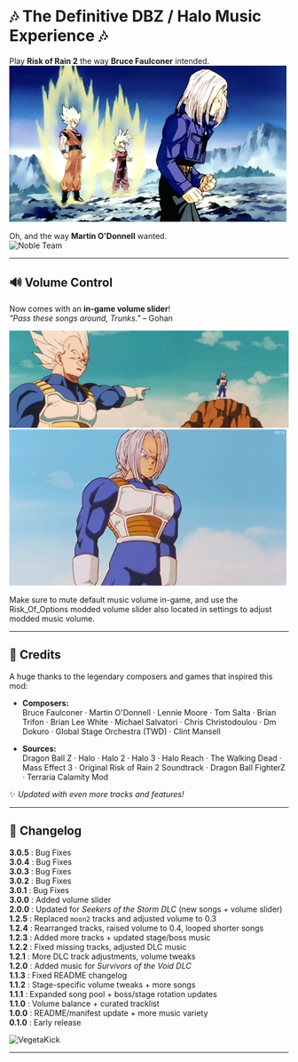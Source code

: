 # 🎶 The Definitive DBZ / Halo Music Experience 🎶  

Play **Risk of Rain 2** the way **Bruce Faulconer** intended.  
![The Saiyans](https://github.com/justyden/ROR2-Mod-Images/blob/main/docs/DBZ_ROR2_1.gif?raw=true)

Oh, and the way **Martin O'Donnell** wanted.  
![Noble Team](https://github.com/justyden/ROR2-Mod-Images/blob/main/docs/HALO_ROR2_1.gif?raw=true)

---

## 🔊 Volume Control  
Now comes with an **in-game volume slider**!  
*"Pass these songs around, Trunks."* – Gohan  

![Vegeta Pointing](https://github.com/justyden/ROR2-Mod-Images/blob/main/docs/DBZ_ROR2_2.png?raw=true)  
![Trunks](https://github.com/justyden/ROR2-Mod-Images/blob/main/docs/DBZ_ROR2_3.gif?raw=true)

Make sure to mute default music volume in-game, and use the Risk_Of_Options modded volume slider also located in settings to adjust modded music volume.

---

## 🙌 Credits  

A huge thanks to the legendary composers and games that inspired this mod:  

- **Composers:**  
  Bruce Faulconer · Martin O'Donnell · Lennie Moore · Tom Salta · Brian Trifon · Brian Lee White · Michael Salvatori · Chris Christodoulou · Dm Dokuro · Global Stage Orchestra (TWD) · Clint Mansell  

- **Sources:**  
  Dragon Ball Z · Halo · Halo 2 · Halo 3 · Halo Reach · The Walking Dead · Mass Effect 3 · Original Risk of Rain 2 Soundtrack · Dragon Ball FighterZ · Terraria Calamity Mod  

✨ *Updated with even more tracks and features!*  

---

## 📜 Changelog

**3.0.5** : Bug Fixes<br>
**3.0.4** : Bug Fixes<br>
**3.0.3** : Bug Fixes<br>
**3.0.2** : Bug Fixes<br>
**3.0.1** : Bug Fixes<br>
**3.0.0** : Added volume slider  
**2.0.0** : Updated for *Seekers of the Storm DLC* (new songs + volume slider)  
**1.2.5** : Replaced `moon2` tracks and adjusted volume to 0.3  
**1.2.4** : Rearranged tracks, raised volume to 0.4, looped shorter songs  
**1.2.3** : Added more tracks + updated stage/boss music  
**1.2.2** : Fixed missing tracks, adjusted DLC music  
**1.2.1** : More DLC track adjustments, volume tweaks  
**1.2.0** : Added music for *Survivors of the Void DLC*  
**1.1.3** : Fixed README changelog  
**1.1.2** : Stage-specific volume tweaks + more songs  
**1.1.1** : Expanded song pool + boss/stage rotation updates  
**1.1.0** : Volume balance + curated tracklist  
**1.0.0** : README/manifest update + more music variety  
**0.1.0** : Early release  

![VegetaKick](https://github.com/RiPxEaZy/Gif/blob/main/VegetaKick.gif?raw=true)

---

